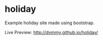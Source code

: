 # holiday
Example holiday site made using bootstrap.

Live Preview: http://dvmmy.github.io/holiday/
